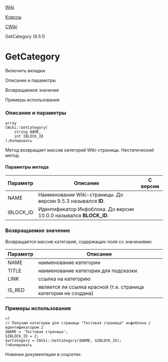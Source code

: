 [Wiki](/api_help/wiki/index.php)

[Классы](/api_help/wiki/classes/index.php)

[CWiki](/api_help/wiki/classes/cwiki/index.php)

GetCategory (9.5.1)

GetCategory
===========

Включить вкладки

Описание и параметры

Возвращаемое значение

Примеры использования

### Описание и параметры

```
array
CWiki::GetCategory(
	string NAME,
	int IBLOCK_ID
);Копировать
```

Метод возвращает массив категорий Wiki-страницы. Нестатический метод.

#### Параметры метода

| Параметр | Описание | С версии |
| --- | --- | --- |
| NAME | Наименование Wiki-страницы. До версии 9.5.3 назывался **ID**. |  |
| IBLOCK\_ID | Идентификатор Инфоблока. До версии 10.0.0 назывался **BLOCK\_ID**. |  |

### Возвращаемое значение

Возвращается массив категорий, содержащих поля со значениями:

| Параметр | Описание |
| --- | --- |
| NAME | наименование категории |
| TITLE | наименование категории для подсказки |
| LINK | ссылка на категорию |
| IS\_RED | является ли ссылка красной (т.е. страница категории не создана) |

### Примеры использования

```
<?
// Получим категории для страницы "Тестовая страница" инфоблока с идентификатором 2
$NAME = 'Тестовая страница';
$IBLOCK_ID = 2;
$arCategory = CWiki::GetCategory($NAME, $IBLOCK_ID);
?>Копировать
```

Новинки документации в соцсетях: